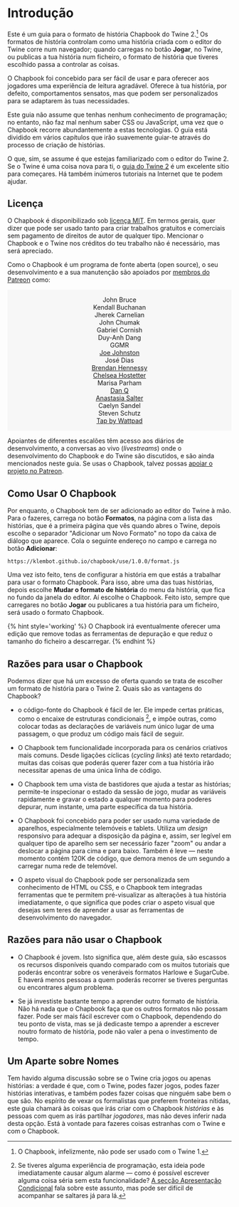 <div class="intro intro-path">
    <h1>Introdução</h1>
</div>

Este é um guia para o formato de história Chapbook do Twine 2.[^1] Os formatos de história controlam como uma história criada com o editor do Twine corre num navegador; quando carregas no botão **Jogar**, no Twine, ou publicas a tua história num ficheiro, o formato de história que tiveres escolhido passa a controlar as coisas.

O Chapbook foi concebido para ser fácil de usar e para oferecer aos jogadores uma experiência de leitura agradável. Oferece à tua história, por defeito, comportamentos sensatos, mas que podem ser personalizados para se adaptarem às tuas necessidades.

Este guia não assume que tenhas nenhum conhecimento de programação; no entanto, não faz mal nenhum saber CSS ou JavaScript, uma vez que o Chapbook recorre abundantemente a estas tecnologias. O guia está dividido em vários capítulos que irão suavemente guiar-te através do processo de criação de histórias.

O que, sim, se assume é que estejas familiarizado com o editor do Twine 2. Se o Twine é uma coisa nova para ti, o [guia do Twine 2](http://twinery.org/wiki/twine2:guide) é um excelente sítio para começares. Há também inúmeros tutoriais na Internet que te podem ajudar.

## Licença

O Chapbook é disponibilizado sob [licença MIT](mit-license). Em termos gerais, quer dizer que pode ser usado tanto para criar trabalhos gratuitos e comerciais sem pagamento de direitos de autor de qualquer tipo. Mencionar o Chapbook e o Twine nos créditos do teu trabalho não é necessário, mas será apreciado.

Como o Chapbook é um programa de fonte aberta (open source), o seu desenvolvimento e a sua manutenção são apoiados por [membros do Patreon](https://patreon.com/klembot) como:

<div class="patreon-supporters">
    <ul>
        <li>John Bruce</li>
        <li>Kendall Buchanan</li>
        <li>Jherek Carnelian</li>
        <li>John Chumak</li>
        <li>Gabriel Cornish</li>
        <li>Duy-Anh Dang</li>
        <li>GGMR</li>
		<li><a href="http://taskboy.com">Joe Johnston</a></li>
        <li>José Dias</li>
        <li><a href="http://bphennessy.com/">Brendan Hennessy</a></li>
        <li><a href="https://twitter.com/chostett">Chelsea Hostetter</a></li>
        <li>Marisa Parham</li>
        <li><a href="https://danq.me/">Dan Q</a></li>
		<li><a href="https://anastasiasalter.net">Anastasia Salter</a></li>
        <li>Caelyn Sandel</li>
        <li>Steven Schutz</li>
        <li><a href="http://www.taptaptap.co/">Tap by Wattpad</a></li>
    </ul>
</div>

Apoiantes de diferentes escalões têm acesso aos diários de desenvolvimento, a conversas ao vivo (_livestreams_) onde o desenvolvimento do Chapbook e do Twine são discutidos, e são ainda mencionados neste guia. Se usas o Chapbook, talvez possas [apoiar o projeto no Patreon](https://patreon.com/klembot).

## Como Usar O Chapbook

Por enquanto, o Chapbook tem de ser adicionado ao editor do Twine à mão. Para o fazeres, carrega no botão **Formatos**, na página com a lista das histórias, que é a primeira página que vês quando abres o Twine, depois escolhe o separador "Adicionar um Novo Formato" no topo da caixa de diálogo que aparece. Cola o seguinte endereço no campo e carrega no botão **Adicionar**:
```
https://klembot.github.io/chapbook/use/1.0.0/format.js
```

Uma vez isto feito, tens de configurar a história em que estás a trabalhar para usar o formato  Chapbook. Para isso, abre uma das tuas histórias, depois escolhe **Mudar o formato de história** do menu da história, que fica no fundo da janela do editor. Aí escolhe o Chapbook. Feito isto, sempre que carregares no botão **Jogar** ou publicares a tua história para um ficheiro, será usado o formato Chapbook.

{% hint style='working' %}
O Chapbook irá eventualmente oferecer uma edição que remove todas as ferramentas de depuração e que reduz o tamanho do ficheiro a descarregar.
{% endhint %}

## Razões para usar o Chapbook

Podemos dizer que há um excesso de oferta quando se trata de escolher um formato de história para o Twine 2. Quais são as vantagens do Chapbook?

-   o código-fonte do Chapbook é fácil de ler. Ele impede certas práticas, como
    o encaixe de estruturas condicionais [^2], e impõe outras, como colocar todas
    as declarações de variáveis num único lugar de uma passagem, o que produz
    um código mais fácil de seguir.

-   O Chapbook tem funcionalidade incorporada para os cenários criativos mais comuns.
    Desde ligações cíclicas (_cycling links_) até texto retardado; muitas das coisas
    que poderás querer fazer com a tua história irão necessitar apenas de uma única linha de código.

-   O Chapbook tem uma vista de bastidores que ajuda a testar as histórias; permite-te
    inspecionar o estado da sessão de jogo, mudar as variáveis rapidamente e gravar
    o estado a qualquer momento para poderes depurar, num instante, uma parte específica da tua história.

-   O Chapbook foi concebido para poder ser usado numa variedade de aparelhos,
    especialmente telemóveis e tablets. Utiliza um _design_ responsivo para adequar
    a disposição da página e, assim, ser legível em qualquer tipo de aparelho sem
    ser necessário fazer "zoom" ou andar a deslocar a página para cima e para baixo.
    Também é leve — neste momento contém 120K de código, que demora menos de um
    segundo a carregar numa rede de telemóvel.

-   O aspeto visual do Chapbook pode ser personalizada sem conhecimento de HTML ou CSS, e o Chapbook tem integradas ferramentas que te permitem pré-visualizar as
    alterações à tua história imediatamente, o que significa que podes criar o
    aspeto visual que desejas sem teres de aprender a usar as ferramentas de
    desenvolvimento do navegador.

## Razões para não usar o Chapbook

-   O Chapbook é jovem. Isto significa que, além deste guia, são escassos os recursos disponíveis quando comparado com os muitos tutoriais que poderás encontrar sobre os veneráveis formatos Harlowe e SugarCube. E haverá menos pessoas a quem poderás recorrer se tiveres perguntas ou encontrares algum problema.

-   Se já investiste bastante tempo a aprender outro formato de história. Não há nada que o Chapbook faça que os outros formatos não possam fazer. Pode ser mais fácil escrever com o Chapbook, dependendo do teu ponto de vista, mas se já dedicaste tempo a aprender a escrever noutro formato de história, pode não valer a pena o investimento de tempo.

## Um Aparte sobre Nomes

Tem havido alguma discussão sobre se o Twine cria jogos ou apenas histórias: a verdade é que, com o Twine, podes fazer jogos, podes fazer histórias interativas, e também podes fazer coisas que ninguém sabe bem o que são. No espírito de vexar os formalistas que preferem fronteiras nítidas, este guia chamará às coisas que irás criar com o Chapbook _histórias_ e às pessoas com quem as irás partilhar _jogadores_, mas não deves inferir nada desta opção. Está à vontade para fazeres coisas estranhas com o Twine e com o Chapbook.

[^1]: O Chapbook, infelizmente, não pode ser usado com o Twine 1.
[^2]: Se tiveres alguma experiência de programação, esta ideia pode imediatamente causar algum alarme — como é possível escrever alguma coisa séria sem esta funcionalidade? [A secção Apresentação Condicional](state/conditional-display.md) fala sobre este assunto, mas pode ser difícil de acompanhar se saltares já para lá.

[mit-license]: https://en.wikipedia.org/wiki/MIT_License

<style>
.patreon-supporters {
    background: #f7f7f7;
    padding: 1em;
    margin-bottom: 1em;
}

.patreon-supporters ul {
    list-style-type: none;
    padding-left: 0;
    margin: 0;
}

.patreon-supporters li {
    text-align: center;
}

</style>
